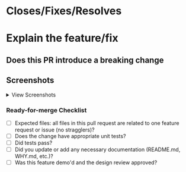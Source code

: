 <!--
Follow the steps to create the PR:

Subject: "feat/fix/docs(#issue_id): <PR Subject>"
Assignees: "One Platform Developers"
Projects: "One Platform Development"
-->

# Closes/Fixes/Resolves

<!-- Any of the keywords: Closes/Fixes/Resolves followed by #issue_id (should be separated by a space only) -->

# Explain the feature/fix

<!-- Provide a clear explaination of the feature/fix implemented -->

## Does this PR introduce a breaking change

<!-- Yes/No -->
<!-- If this PR contains a breaking change, please describe the impact and migration path for existing applications below. -->

## Screenshots

<!-- If applicable, add screenshots to help explain your problem. -->

<details>
<summary>View Screenshots</summary>

<!-- Add your screenshots below this line -->

</details>

### Ready-for-merge Checklist

- [ ] Expected files: all files in this pull request are related to one feature request or issue (no stragglers)?
- [ ] Does the change have appropriate unit tests?
- [ ] Did tests pass?
- [ ] Did you update or add any necessary documentation (README.md, WHY.md, etc.)?
- [ ] Was this feature demo'd and the design review approved?
